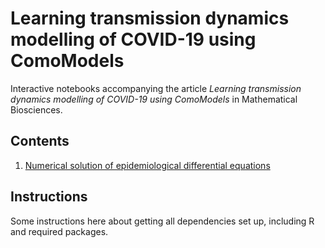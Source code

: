 # Learning transmission dynamics modelling of COVID-19 using ComoModels

Interactive notebooks accompanying the article _Learning transmission dynamics modelling of COVID-19 using ComoModels_ in Mathematical Biosciences.

## Contents

1. [Numerical solution of epidemiological differential equations](numerical_solution/numerical_solution_of_SEIRD.Rmd)

## Instructions

Some instructions here about getting all dependencies set up, including R and required packages.
